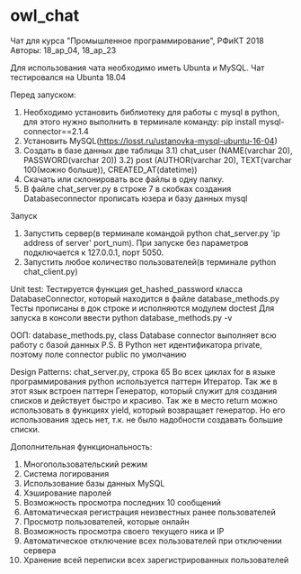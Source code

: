 # owl_chat

Чат для курса "Промышленное программирование", РФиКТ 2018 
Авторы: 18_ap_04, 18_ap_23

Для использования чата необходимо иметь Ubunta и MySQL. 
Чат тестировался на Ubunta 18.04 

Перед запуском:
1) Необходимо установить библиотеку для работы с mysql в python, для этого нужно выполнить в терминале команду:
 pip install mysql-connector==2.1.4
2) Установить MySQL(https://losst.ru/ustanovka-mysql-ubuntu-16-04)
3) Создать в базе данных две таблицы
3.1) chat_user (NAME(varchar 20), PASSWORD(varchar 20))
3.2) post (AUTHOR(varchar 20), TEXT(varchar 100(можно больше)), CREATED_AT(datetime))
4) Скачать или склонировать все файлы в одну папку.
5) В файле chat_server.py в строке 7 в скобках создания Databaseconnector прописать юзера и базу данных mysql

Запуск
1. Запустить сервер(в терминале командой python chat_server.py 'ip address of server' port_num). При запуске без параметров подключается к 127.0.0.1, порт 5050.
2. Запустить любое количество пользователей(в терминале python chat_client.py)

 Unit test:
 Тестируется функция get_hashed_password класса DatabaseConnector, который находится в файле database_methods.py
 Тесты прописаны в док строке и исполняются модулем doctest
 Для запуска в консоли ввести python database_methods.py -v
 
 ООП: database_methods.py, class Database connector выполняет всю работу с базой данных
 P.S. В Python нет идентификатора private, поэтому поле connector public по умолчанию
 
 Design Patterns: chat_server.py, строка 65
 Во всех циклах for в языке программирования python используется паттерн Итератор.
 Так же в этот язык встроен паттерн Генератор, который служит для создания списков и действует быстро и красиво.
 Так же в место return можно использовать в функциях yield, который возвращает генератор.
 Но его использования здесь нет, т.к. не было надобности создавать большие списки.
 
 Дополнительная функциональность:
 1. Многопользовательский режим
 2. Система логирования
 3. Использование базы данных MySQL
 4. Хэширование паролей
 5. Возможность просмотра последних 10 сообщений
 6. Автоматическая регистрация неизвестных ранее пользователей
 7. Просмотр пользователей, которые онлайн
 8. Возможность просмотра своего текущего ника и IP
 9. Автоматическое отключение всех пользователей при отключении сервера
10. Хранение всей переписки всех зарегистрированных пользователей
